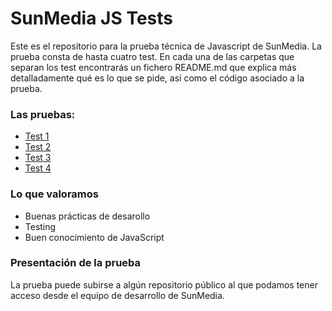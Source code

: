 # SunMedia JS Tests

Este es el repositorio para la prueba técnica de Javascript de SunMedia. 
La prueba consta de hasta cuatro test. En cada una de las carpetas que 
separan los test encontrarás un fichero README.md que explica más detalladamente
qué es lo que se pide, así como el código asociado a la prueba. 

### Las pruebas:
- [Test 1](1)
- [Test 2](2)
- [Test 3](3)
- [Test 4](4)


### Lo que valoramos
- Buenas prácticas de desarollo
- Testing
- Buen conocimiento de JavaScript

### Presentación de la prueba

La prueba puede subirse a algún repositorio público al que podamos tener 
acceso desde el equipo de desarrollo de SunMedia. 

